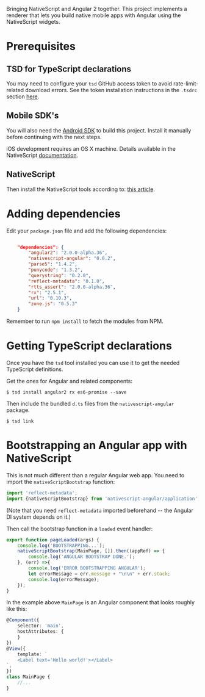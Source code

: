 Bringing NativeScript and Angular 2 together. This project implements a renderer that lets you build native mobile apps with Angular using the NativeScript widgets.

# Prerequisites

## TSD for TypeScript declarations

You may need to configure your `tsd` GitHub access token to avoid rate-limit-related download errors. See the token installation instructions in the `.tsdrc` section [here](https://github.com/DefinitelyTyped/tsd#tsdrc).

## Mobile SDK's

You will also need the [Android SDK](https://developer.android.com/sdk/) to build this project. Install it manually before continuing with the next steps.

iOS development requires an OS X machine. Details available in the NativeScript [documentation](http://docs.nativescript.org/setup/ns-cli-setup/ns-setup-os-x).

## NativeScript

Then install the NativeScript tools according to: [this article](http://docs.nativescript.org/setup/quick-setup).

# Adding dependencies

Edit your `package.json` file and add the following dependencies:

```json

	"dependencies": {
		"angular2": "2.0.0-alpha.36",
		"nativescript-angular": "0.0.2",
		"parse5": "1.4.2",
		"punycode": "1.3.2",
		"querystring": "0.2.0",
		"reflect-metadata": "0.1.0",
		"rtts_assert": "2.0.0-alpha.36",
		"rx": "2.5.1",
		"url": "0.10.3",
		"zone.js": "0.5.3"
	}

```

Remember to run `npm install` to fetch the modules from NPM.

# Getting TypeScript declarations

Once you have the `tsd` tool installed you can use it to get the needed TypeScript definitions.


Get the ones for Angular and related components:

`$ tsd install angular2 rx es6-promise --save`

Then include the bundled `d.ts` files from the `nativescript-angular` package.

`$ tsd link`


# Bootstrapping an Angular app with NativeScript

This is not much different than a regular Angular web app. You need to import the `nativeScriptBootstrap` function:

```typescript
import 'reflect-metadata';
import {nativeScriptBootstrap} from 'nativescript-angular/application';
```

(Note that you need `reflect-metadata` imported beforehand -- the Angular DI system depends on it.)


Then call the bootstrap function in a `loaded` event handler:

```typescript
export function pageLoaded(args) {
    console.log('BOOTSTRAPPING...');
    nativeScriptBootstrap(MainPage, []).then((appRef) => {
        console.log('ANGULAR BOOTSTRAP DONE.');
    }, (err) =>{
        console.log('ERROR BOOTSTRAPPING ANGULAR');
        let errorMessage = err.message + "\n\n" + err.stack;
        console.log(errorMessage);
    });
}
```

In the example above `MainPage` is an Angular component that looks roughly like this:

```typescript
@Component({
	selector: 'main',
	hostAttributes: {
	}
})
@View({
	template: `
    <Label text='Hello world!'></Label>
`,
})
class MainPage {
    //...
}
```
